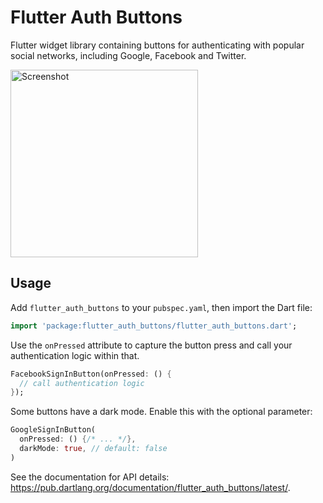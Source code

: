 # Flutter Auth Buttons

Flutter widget library containing buttons for authenticating with popular social networks, including Google, Facebook and Twitter.

<img src="https://raw.githubusercontent.com/dmjones/flutter_auth_buttons/master/screenshots/example-app.png" alt="Screenshot" width="300" />

## Usage

Add `flutter_auth_buttons` to your `pubspec.yaml`, then import the Dart file:

```dart
import 'package:flutter_auth_buttons/flutter_auth_buttons.dart';
```

Use the `onPressed` attribute to capture the button press and call your authentication logic within that.

```dart
FacebookSignInButton(onPressed: () {
  // call authentication logic
});
```

Some buttons have a dark mode. Enable this with the optional parameter:

```dart
GoogleSignInButton(
  onPressed: () {/* ... */}, 
  darkMode: true, // default: false
)
```

See the documentation for API details: https://pub.dartlang.org/documentation/flutter_auth_buttons/latest/.
